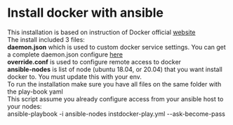 # Install docker with ansible
This installation is based on instruction of Docker official [website](https://docs.docker.com/engine/install/ubuntu/)<br>
The install included 3 files: <br>
**daemon.json** which is used to custom docker service settings. You can get a complete daemon.json configure [here](https://docs.docker.com/engine/reference/commandline/dockerd/#daemon-configuration-file)<br>
**override.conf** is used to configure remote access to docker<br>
**ansible-nodes** is list of node (ubuntu 18.04, or 20.04) that you want install docker to. You must update this with your env. <br>
To run the installation make sure you have all files on the same folder with the play-book yaml<br>
This script assume you already configure access from your ansible host to your nodes:
<br>
ansible-playbook -i ansible-nodes instdocker-play.yml --ask-become-pass
